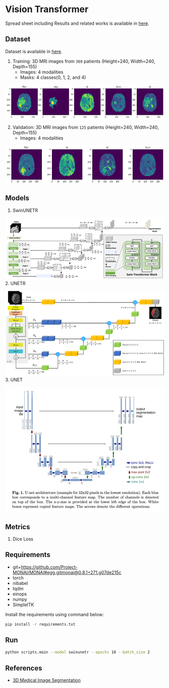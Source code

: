 # Vision Transformer

Spread sheet including Results and related works is available in [here](https://docs.google.com/spreadsheets/d/1R7pa0ubrZRUp8cg0P3GwP9ZnYBqs1-Ymu_0BF6Xu9bs/edit?usp=sharing).

Dataset
-----------------------------------
Dataset is available in [here](https://ipp.cbica.upenn.edu/categories/brats2020).

1. Training: 3D MRI images from `369` patients (Height=240, Width=240, Depth=155)
    - Images: 4 modalities 
    - Masks: 4 classes(0, 1, 2, and 4)

![training image](images/training_image.png) 

2. Validation: 3D MRI images from `125` patients (Height=240, Width=240, Depth=155)
    - Images: 4 modalities

![validation image](images/validation_image.png)


Models
-----------------------------------
1. SwinUNETR

![swinunetr](images/swinunetr.png)
2. UNETR

![unetr](images/unetr.png)
3. UNET

![unet](images/unet.png)


Metrics
------------------------------------
1. Dice Loss

Requirements
-----------------------------------
- git+https://github.com/Project-MONAI/MONAI#egg.gitmonai@0.8.1+271.g07de215c
- torch
- nibabel
- tqdm
- einops
- numpy
- SimpleITK

Install the requirements using command below:
```bash
pip install -r requirements.txt 
```
Run
--------------------------------------

```bash
python scripts.main --model swinunetr --epochs 10 --batch_size 2
```

References
---------------------------------------------------
- [3D Medical Image Segmentation](https://github.com/Project-MONAI/research-contributions/tree/main/UNETR/BTCV)